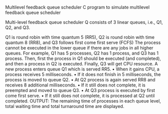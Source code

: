 Multilevel feedback queue scheduler
C program to simulate multilevel feedback queue scheduler

Multi-level feedback queue scheduler Q consists of 3 linear queues, i.e., Q1, Q2, and Q3.

Q1 is round robin with time quantum 5 (RR5),
Q2 is round robin with time quantum 8 (RR8), and
Q3 follows first come first serve (FCFS)
The process cannot be executed in the lower queue if there are any jobs in all higher queues. For example, Q1 has 5 processes, Q2 has 1 process, and Q3 has 1 process. Then, first the process in Q1 should be executed (and completed), and then a process in Q2 is executed. Finally, Q3 will get CPU resource.
A new process enters queue Q1 which is served RR5. • When it gains CPU, a process receives 5 milliseconds. • If it does not finish in 5 milliseconds, the process is moved to queue Q2. • At Q2 process is again served RR8 and receives 8 additional milliseconds. • If it still does not complete, it is preempted and moved to queue Q3. • At Q3 process is executed by first come first serve. • If it still does not complete, it is processed at Q2 until completed.
OUTPUT: The remaining time of processes in each queue level, total waiting time and total turnaround time are displayed.
